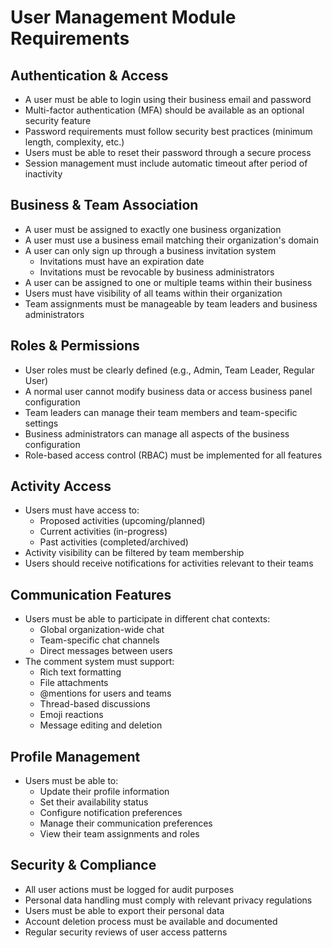 # User Management Module Requirements

## Authentication & Access
- A user must be able to login using their business email and password
- Multi-factor authentication (MFA) should be available as an optional security feature
- Password requirements must follow security best practices (minimum length, complexity, etc.)
- Users must be able to reset their password through a secure process
- Session management must include automatic timeout after period of inactivity

## Business & Team Association
- A user must be assigned to exactly one business organization
- A user must use a business email matching their organization's domain
- A user can only sign up through a business invitation system
  - Invitations must have an expiration date
  - Invitations must be revocable by business administrators
- A user can be assigned to one or multiple teams within their business
- Users must have visibility of all teams within their organization
- Team assignments must be manageable by team leaders and business administrators

## Roles & Permissions
- User roles must be clearly defined (e.g., Admin, Team Leader, Regular User)
- A normal user cannot modify business data or access business panel configuration
- Team leaders can manage their team members and team-specific settings
- Business administrators can manage all aspects of the business configuration
- Role-based access control (RBAC) must be implemented for all features

## Activity Access
- Users must have access to:
  - Proposed activities (upcoming/planned)
  - Current activities (in-progress)
  - Past activities (completed/archived)
- Activity visibility can be filtered by team membership
- Users should receive notifications for activities relevant to their teams

## Communication Features
- Users must be able to participate in different chat contexts:
  - Global organization-wide chat
  - Team-specific chat channels
  - Direct messages between users
- The comment system must support:
  - Rich text formatting
  - File attachments
  - @mentions for users and teams
  - Thread-based discussions
  - Emoji reactions
  - Message editing and deletion

## Profile Management
- Users must be able to:
  - Update their profile information
  - Set their availability status
  - Configure notification preferences
  - Manage their communication preferences
  - View their team assignments and roles

## Security & Compliance
- All user actions must be logged for audit purposes
- Personal data handling must comply with relevant privacy regulations
- Users must be able to export their personal data
- Account deletion process must be available and documented
- Regular security reviews of user access patterns